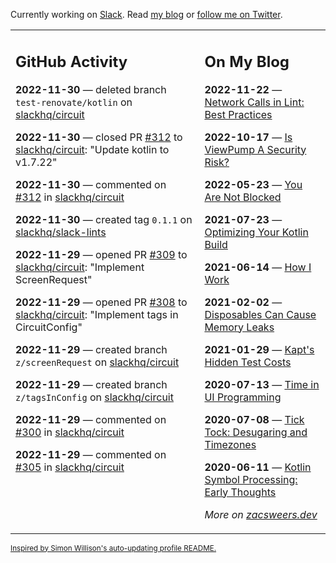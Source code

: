 Currently working on [Slack](https://slack.com/). Read [my blog](https://zacsweers.dev/) or [follow me on Twitter](https://twitter.com/ZacSweers).

<table><tr><td valign="top" width="60%">

## GitHub Activity
<!-- githubActivity starts -->
**2022-11-30** — deleted branch `test-renovate/kotlin` on [slackhq/circuit](https://github.com/slackhq/circuit)

**2022-11-30** — closed PR [#312](https://github.com/slackhq/circuit/pull/312) to [slackhq/circuit](https://github.com/slackhq/circuit): "Update kotlin to v1.7.22"

**2022-11-30** — commented on [#312](https://github.com/slackhq/circuit/pull/312#issuecomment-1332548569) in [slackhq/circuit](https://github.com/slackhq/circuit)

**2022-11-30** — created tag `0.1.1` on [slackhq/slack-lints](https://github.com/slackhq/slack-lints)

**2022-11-29** — opened PR [#309](https://github.com/slackhq/circuit/pull/309) to [slackhq/circuit](https://github.com/slackhq/circuit): "Implement ScreenRequest"

**2022-11-29** — opened PR [#308](https://github.com/slackhq/circuit/pull/308) to [slackhq/circuit](https://github.com/slackhq/circuit): "Implement tags in CircuitConfig"

**2022-11-29** — created branch `z/screenRequest` on [slackhq/circuit](https://github.com/slackhq/circuit)

**2022-11-29** — created branch `z/tagsInConfig` on [slackhq/circuit](https://github.com/slackhq/circuit)

**2022-11-29** — commented on [#300](https://github.com/slackhq/circuit/pull/300#issuecomment-1331252566) in [slackhq/circuit](https://github.com/slackhq/circuit)

**2022-11-29** — commented on [#305](https://github.com/slackhq/circuit/issues/305#issuecomment-1331234424) in [slackhq/circuit](https://github.com/slackhq/circuit)
<!-- githubActivity ends -->
</td><td valign="top" width="40%">

## On My Blog
<!-- blog starts -->
**2022-11-22** — [Network Calls in Lint: Best Practices](https://www.zacsweers.dev/network-calls-in-lint-best-practices/)

**2022-10-17** — [Is ViewPump A Security Risk?](https://www.zacsweers.dev/is-viewpump-a-security-risk/)

**2022-05-23** — [You Are Not Blocked](https://www.zacsweers.dev/you-are-not-blocked/)

**2021-07-23** — [Optimizing Your Kotlin Build](https://www.zacsweers.dev/optimizing-your-kotlin-build/)

**2021-06-14** — [How I Work](https://www.zacsweers.dev/how-i-work/)

**2021-02-02** — [Disposables Can Cause Memory Leaks](https://www.zacsweers.dev/disposables-can-cause-memory-leaks/)

**2021-01-29** — [Kapt's Hidden Test Costs](https://www.zacsweers.dev/kapts-hidden-test-costs/)

**2020-07-13** — [Time in UI Programming](https://www.zacsweers.dev/time-in-ui/)

**2020-07-08** — [Tick Tock: Desugaring and Timezones](https://www.zacsweers.dev/ticktock-desugaring-timezones/)

**2020-06-11** — [Kotlin Symbol Processing: Early Thoughts](https://www.zacsweers.dev/kotlin-symbol-processor-early-thoughts/)
<!-- blog ends -->
_More on [zacsweers.dev](https://zacsweers.dev/)_
</td></tr></table>

<sub><a href="https://simonwillison.net/2020/Jul/10/self-updating-profile-readme/">Inspired by Simon Willison's auto-updating profile README.</a></sub>
